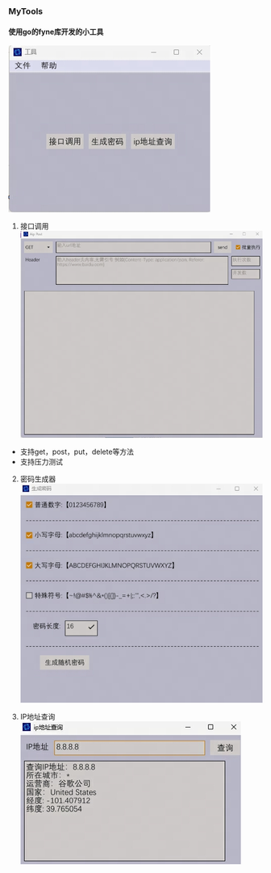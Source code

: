 ### MyTools
#### 使用go的fyne库开发的小工具
![alt text](image.png)

1. 接口调用
![alt text](image-1.png)
- 支持get，post，put，delete等方法
- 支持压力测试

2. 密码生成器
![alt text](image-2.png)

3. IP地址查询
![alt text](image-3.png)